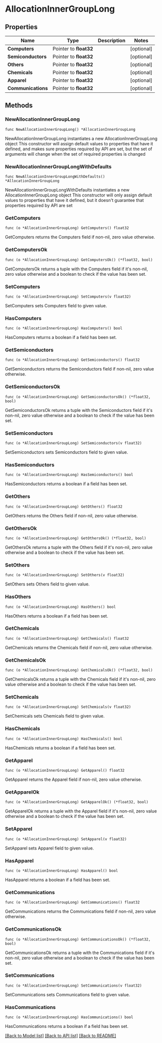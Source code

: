 # AllocationInnerGroupLong

## Properties

Name | Type | Description | Notes
------------ | ------------- | ------------- | -------------
**Computers** | Pointer to **float32** |  | [optional] 
**Semiconductors** | Pointer to **float32** |  | [optional] 
**Others** | Pointer to **float32** |  | [optional] 
**Chemicals** | Pointer to **float32** |  | [optional] 
**Apparel** | Pointer to **float32** |  | [optional] 
**Communications** | Pointer to **float32** |  | [optional] 

## Methods

### NewAllocationInnerGroupLong

`func NewAllocationInnerGroupLong() *AllocationInnerGroupLong`

NewAllocationInnerGroupLong instantiates a new AllocationInnerGroupLong object
This constructor will assign default values to properties that have it defined,
and makes sure properties required by API are set, but the set of arguments
will change when the set of required properties is changed

### NewAllocationInnerGroupLongWithDefaults

`func NewAllocationInnerGroupLongWithDefaults() *AllocationInnerGroupLong`

NewAllocationInnerGroupLongWithDefaults instantiates a new AllocationInnerGroupLong object
This constructor will only assign default values to properties that have it defined,
but it doesn't guarantee that properties required by API are set

### GetComputers

`func (o *AllocationInnerGroupLong) GetComputers() float32`

GetComputers returns the Computers field if non-nil, zero value otherwise.

### GetComputersOk

`func (o *AllocationInnerGroupLong) GetComputersOk() (*float32, bool)`

GetComputersOk returns a tuple with the Computers field if it's non-nil, zero value otherwise
and a boolean to check if the value has been set.

### SetComputers

`func (o *AllocationInnerGroupLong) SetComputers(v float32)`

SetComputers sets Computers field to given value.

### HasComputers

`func (o *AllocationInnerGroupLong) HasComputers() bool`

HasComputers returns a boolean if a field has been set.

### GetSemiconductors

`func (o *AllocationInnerGroupLong) GetSemiconductors() float32`

GetSemiconductors returns the Semiconductors field if non-nil, zero value otherwise.

### GetSemiconductorsOk

`func (o *AllocationInnerGroupLong) GetSemiconductorsOk() (*float32, bool)`

GetSemiconductorsOk returns a tuple with the Semiconductors field if it's non-nil, zero value otherwise
and a boolean to check if the value has been set.

### SetSemiconductors

`func (o *AllocationInnerGroupLong) SetSemiconductors(v float32)`

SetSemiconductors sets Semiconductors field to given value.

### HasSemiconductors

`func (o *AllocationInnerGroupLong) HasSemiconductors() bool`

HasSemiconductors returns a boolean if a field has been set.

### GetOthers

`func (o *AllocationInnerGroupLong) GetOthers() float32`

GetOthers returns the Others field if non-nil, zero value otherwise.

### GetOthersOk

`func (o *AllocationInnerGroupLong) GetOthersOk() (*float32, bool)`

GetOthersOk returns a tuple with the Others field if it's non-nil, zero value otherwise
and a boolean to check if the value has been set.

### SetOthers

`func (o *AllocationInnerGroupLong) SetOthers(v float32)`

SetOthers sets Others field to given value.

### HasOthers

`func (o *AllocationInnerGroupLong) HasOthers() bool`

HasOthers returns a boolean if a field has been set.

### GetChemicals

`func (o *AllocationInnerGroupLong) GetChemicals() float32`

GetChemicals returns the Chemicals field if non-nil, zero value otherwise.

### GetChemicalsOk

`func (o *AllocationInnerGroupLong) GetChemicalsOk() (*float32, bool)`

GetChemicalsOk returns a tuple with the Chemicals field if it's non-nil, zero value otherwise
and a boolean to check if the value has been set.

### SetChemicals

`func (o *AllocationInnerGroupLong) SetChemicals(v float32)`

SetChemicals sets Chemicals field to given value.

### HasChemicals

`func (o *AllocationInnerGroupLong) HasChemicals() bool`

HasChemicals returns a boolean if a field has been set.

### GetApparel

`func (o *AllocationInnerGroupLong) GetApparel() float32`

GetApparel returns the Apparel field if non-nil, zero value otherwise.

### GetApparelOk

`func (o *AllocationInnerGroupLong) GetApparelOk() (*float32, bool)`

GetApparelOk returns a tuple with the Apparel field if it's non-nil, zero value otherwise
and a boolean to check if the value has been set.

### SetApparel

`func (o *AllocationInnerGroupLong) SetApparel(v float32)`

SetApparel sets Apparel field to given value.

### HasApparel

`func (o *AllocationInnerGroupLong) HasApparel() bool`

HasApparel returns a boolean if a field has been set.

### GetCommunications

`func (o *AllocationInnerGroupLong) GetCommunications() float32`

GetCommunications returns the Communications field if non-nil, zero value otherwise.

### GetCommunicationsOk

`func (o *AllocationInnerGroupLong) GetCommunicationsOk() (*float32, bool)`

GetCommunicationsOk returns a tuple with the Communications field if it's non-nil, zero value otherwise
and a boolean to check if the value has been set.

### SetCommunications

`func (o *AllocationInnerGroupLong) SetCommunications(v float32)`

SetCommunications sets Communications field to given value.

### HasCommunications

`func (o *AllocationInnerGroupLong) HasCommunications() bool`

HasCommunications returns a boolean if a field has been set.


[[Back to Model list]](../README.md#documentation-for-models) [[Back to API list]](../README.md#documentation-for-api-endpoints) [[Back to README]](../README.md)



